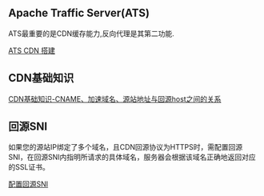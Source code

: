 
## Apache Traffic Server(ATS)
ATS最重要的是CDN缓存能力,反向代理是其第二功能.

[ATS CDN 搭建](https://www.taterli.com/8527/)

## CDN基础知识
[CDN基础知识-CNAME、加速域名、源站地址与回源host之间的关系](https://blog.csdn.net/qq_43442524/article/details/110479939)

## 回源SNI
如果您的源站IP绑定了多个域名，且CDN回源协议为HTTPS时，需配置回源SNI，在回源SNI内指明所请求的具体域名，服务器会根据该域名正确地返回对应的SSL证书。

[配置回源SNI](https://help.aliyun.com/document_detail/111152.html?spm=a2c4g.125959.0.0.258a2240mTnVex)